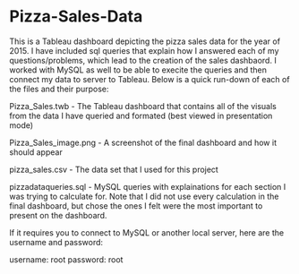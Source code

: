 # Pizza-Sales-Data

This is a Tableau dashboard depicting the pizza sales data for the year of 2015. I have included sql queries that explain how I answered each of my questions/problems, which lead to the creation of the sales dashbaord. I worked with MySQL as well to be able to execite the queries and then connect my data to server to Tableau. Below is a quick run-down of each of the files and their purpose:

Pizza_Sales.twb - The Tableau dashboard that contains all of the visuals from the data I have queried and formated (best viewed in presentation mode)

Pizza_Sales_image.png - A screenshot of the final dashboard and how it should appear

pizza_sales.csv - The data set that I used for this project

pizzadataqueries.sql - MySQL queries with explainations for each section I was trying to calculate for. Note that I did not use every calculation in the final dashboard, but chose the ones I felt were the most important to present on the dashboard.

If it requires you to connect to MySQL or another local server, here are the username and password:

username: root
password: root
